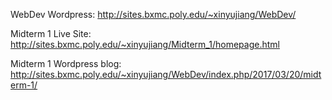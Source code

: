 WebDev Wordpress: http://sites.bxmc.poly.edu/~xinyujiang/WebDev/

Midterm 1 Live Site: http://sites.bxmc.poly.edu/~xinyujiang/Midterm_1/homepage.html

Midterm 1 Wordpress blog: http://sites.bxmc.poly.edu/~xinyujiang/WebDev/index.php/2017/03/20/midterm-1/
